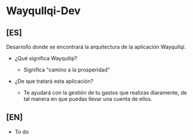 # Wayqullqi-Dev

## [ES]
Desarrollo donde se encontrará la arquitectura de la aplicación Wayqullqi.

- ¿Qué significa Wayqullqi?
  - Significa "camino a la prosperidad"

- ¿De que tratará esta aplicación?
  - Te ayudará con la gestión de tu gastos que realizas diaramente, de tal manera en que puedas llevar una cuenta de ellos.

## [EN]
- To do
